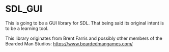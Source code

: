 SDL_GUI
=======

This is going to be a GUI library for SDL.  That being said its original intent is to be a learning tool.

This library originates from Brent Farris and possibly other members of the Bearded Man Studios: https://www.beardedmangames.com/